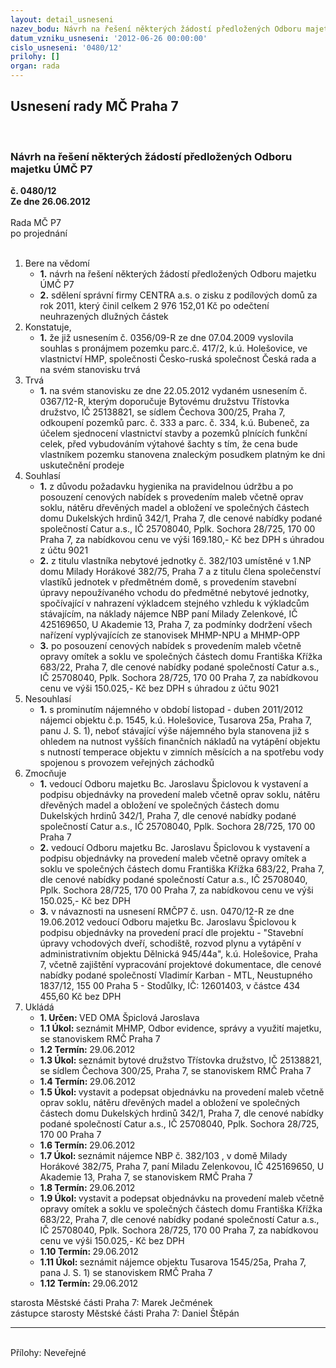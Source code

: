```yaml
---
layout: detail_usneseni
nazev_bodu: Návrh na řešení některých žádostí předložených Odboru majetku ÚMČ P7
datum_vzniku_usneseni: '2012-06-26 00:00:00'
cislo_usneseni: '0480/12'
prilohy: []
organ: rada
---
```

<div id="ucUsn_pList" class="usn">
	<span><h2>Usnesení rady MČ Praha 7 </h2>
<br></span><div class="standBody">
<span><h3>Návrh na řešení některých žádostí předložených Odboru majetku ÚMČ P7</h3></span><div class="center">
		<strong>č. 0480/12</strong><br>
	</div>
<div class="center">
		<strong>Ze dne 26.06.2012</strong><br><br>
	</div>Rada MČ P7<br> po projednání<br><br><ol>
<li>Bere na vědomí<ul>
<li>
<strong>1.</strong> návrh na řešení některých žádostí předložených Odboru majetku ÚMČ P7</li>
<li>
<strong>2.</strong> sdělení správní firmy CENTRA a.s. o zisku z podílových domů za rok 2011, který činil celkem 2 976  152,01 Kč po odečtení neuhrazených dlužných částek</li>
</ul>
</li>
<li>Konstatuje,<ul><li>
<strong>1.</strong> že již usnesením č. 0356/09-R ze dne 07.04.2009 vyslovila souhlas s pronájmem pozemku parc.č. 417/2, k.ú. Holešovice, ve vlastnictví HMP, společnosti Česko-ruská společnost Česká rada a na svém stanovisku trvá</li></ul>
</li>
<li>Trvá<ul><li>
<strong>1.</strong> na svém stanovisku ze dne 22.05.2012 vydaném usnesením č. 0367/12-R, kterým doporučuje Bytovému družstvu Třístovka družstvo, IČ 25138821, se sídlem Čechova 300/25, Praha 7, odkoupení pozemků parc. č. 333 a parc. č. 334, k.ú. Bubeneč, za účelem sjednocení vlastnictví stavby a pozemků plnících funkční celek, před vybudováním výtahové šachty s tím, že cena bude vlastníkem pozemku stanovena znaleckým posudkem platným ke dni uskutečnění prodeje</li></ul>
</li>
<li>Souhlasí<ul>
<li>
<strong>1.</strong> z důvodu požadavku hygienika na pravidelnou údržbu a po posouzení cenových nabídek s provedením maleb včetně oprav soklu, nátěru dřevěných madel a obložení ve společných částech domu Dukelských hrdinů 342/1, Praha 7, dle cenové nabídky podané společností Catur a.s., IČ 25708040, Pplk. Sochora 28/725, 170 00 Praha 7, za nabídkovou cenu ve výši 169.180,- Kč bez DPH s úhradou z účtu 9021</li>
<li>
<strong>2.</strong> z titulu vlastníka nebytové jednotky č. 382/103 umístěné v 1.NP domu Milady Horákové 382/75, Praha 7 a z titulu člena společenství vlastíků jednotek v předmětném domě, s provedením stavební úpravy nepoužívaného vchodu do předmětné nebytové jednotky, spočívající v nahrazení výkladcem stejného vzhledu k výkladcům stávajícím, na náklady nájemce NBP paní Milady Zelenkové, IČ 425169650, U Akademie 13, Praha 7, za podmínky dodržení všech nařízení vyplývajících ze stanovisek MHMP-NPU a MHMP-OPP</li>
<li>
<strong>3.</strong> po posouzení cenových nabídek s provedením maleb včetně  opravy omítek a  soklu ve společných částech domu Františka Křížka 683/22, Praha 7, dle cenové nabídky podané společností Catur a.s., IČ 25708040, Pplk. Sochora 28/725, 170 00 Praha 7, za nabídkovou cenu ve výši 150.025,- Kč bez DPH s úhradou z účtu 9021</li>
</ul>
</li>
<li>Nesouhlasí<ul><li>
<strong>1.</strong> s prominutím nájemného v období listopad - duben 2011/2012 nájemci objektu č.p. 1545, k.ú. Holešovice, Tusarova 25a, Praha 7, panu J. S. 1), neboť stávající výše nájemného byla stanovena již s ohledem na nutnost vyšších finančních nákladů na vytápění objektu s nutností temperace objektu v zimních měsících a na spotřebu vody spojenou s provozem veřejných záchodků</li></ul>
</li>
<li>Zmocňuje<ul>
<li>
<strong>1.</strong> vedoucí Odboru majetku Bc. Jaroslavu Špiclovou k vystavení a podpisu objednávky na provedení maleb včetně oprav soklu, nátěru dřevěných madel a obložení ve společných částech domu Dukelských hrdinů 342/1, Praha 7, dle cenové nabídky podané společností Catur a.s., IČ 25708040, Pplk. Sochora 28/725, 170 00 Praha 7</li>
<li>
<strong>2.</strong> vedoucí Odboru majetku Bc. Jaroslavu Špiclovou k vystavení a podpisu objednávky na provedení maleb včetně  opravy omítek a  soklu ve společných částech domu Františka Křížka 683/22, Praha 7, dle cenové nabídky podané společností Catur a.s., IČ 25708040, Pplk. Sochora 28/725, 170 00 Praha 7, za nabídkovou cenu ve výši 150.025,- Kč bez DPH </li>
<li>
<strong>3.</strong> v návaznosti na usnesení RMČP7 č. usn. 0470/12-R ze dne 19.06.2012 vedoucí Odboru majetku Bc. Jaroslavu Špiclovou k podpisu objednávky na provedení  prací dle projektu - "Stavební úpravy vchodových dveří, schodiště, rozvod plynu a  vytápění v administrativním objektu Dělnická 945/44a", k.ú. Holešovice, Praha 7, včetně zajištění vypracování projektové dokumentace, dle cenové nabídky podané společností Vladimír Karban - MTL, Neustupného 1837/12, 155 00 Praha 5 - Stodůlky, IČ: 12601403, v částce 434 455,60 Kč bez DPH </li>
</ul>
</li>
<li>Ukládá<ul>
<li>
<strong>1. Určen: </strong>VED OMA Špiclová Jaroslava</li>
<li>
<strong>1.1 Úkol: </strong>seznámit MHMP, Odbor evidence, správy a využití majetku, se stanoviskem RMČ Praha 7</li>
<li>
<strong>1.2 Termín: </strong>29.06.2012</li>
<li>
<strong>1.3 Úkol: </strong>seznámit bytové družstvo Třístovka družstvo, IČ 25138821, se sídlem Čechova 300/25, Praha 7, se stanoviskem RMČ Praha 7 </li>
<li>
<strong>1.4 Termín: </strong>29.06.2012</li>
<li>
<strong>1.5 Úkol: </strong>vystavit a podepsat objednávku  na provedení maleb včetně oprav soklu, nátěru dřevěných madel a obložení ve společných částech domu Dukelských hrdinů 342/1, Praha 7, dle cenové nabídky podané společností Catur a.s., IČ 25708040, Pplk. Sochora 28/725, 170 00 Praha 7</li>
<li>
<strong>1.6 Termín: </strong>29.06.2012</li>
<li>
<strong>1.7 Úkol: </strong>seznámit nájemce NBP č. 382/103 , v domě Milady Horákové 382/75, Praha 7, paní Miladu Zelenkovou, IČ 425169650, U Akademie 13, Praha 7, se stanoviskem RMČ Praha 7</li>
<li>
<strong>1.8 Termín: </strong>29.06.2012</li>
<li>
<strong>1.9 Úkol: </strong>vystavit a podepsat objednávku na provedení maleb včetně  opravy omítek a  soklu ve společných částech domu Františka Křížka 683/22, Praha 7, dle cenové nabídky podané společností Catur a.s., IČ 25708040, Pplk. Sochora 28/725, 170 00 Praha 7, za nabídkovou cenu ve výši 150.025,- Kč bez DPH </li>
<li>
<strong>1.10 Termín: </strong>29.06.2012</li>
<li>
<strong>1.11 Úkol: </strong>seznámit nájemce objektu Tusarova 1545/25a, Praha 7, pana J. S. 1) se stanoviskem RMČ Praha 7 </li>
<li>
<strong>1.12 Termín: </strong>29.06.2012</li>
</ul>
</li>
</ol>starosta Městské části Praha 7: Marek Ječmének<br>zástupce starosty Městské části Praha 7: Daniel Štěpán <hr>
<br>Přílohy: Neveřejné</div>
</div>